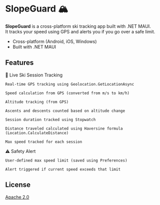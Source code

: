 # SlopeGuard 🏔️

**SlopeGuard** is a cross-platform ski tracking app built with .NET MAUI.  
It tracks your speed using GPS and alerts you if you go over a safe limit.
- Cross-platform (Android, iOS, Windows)
- Built with .NET MAUI

## Features
🧭 Live Ski Session Tracking

    Real-time GPS tracking using Geolocation.GetLocationAsync

    Speed calculation from GPS (converted from m/s to km/h)

    Altitude tracking (from GPS)

    Ascents and descents counted based on altitude change

    Session duration tracked using Stopwatch

    Distance traveled calculated using Haversine formula (Location.CalculateDistance)

    Max speed tracked for each session

⚠️ Safety Alert

    User-defined max speed limit (saved using Preferences)

    Alert triggered if current speed exceeds that limit

## License
[Apache 2.0](LICENSE)

